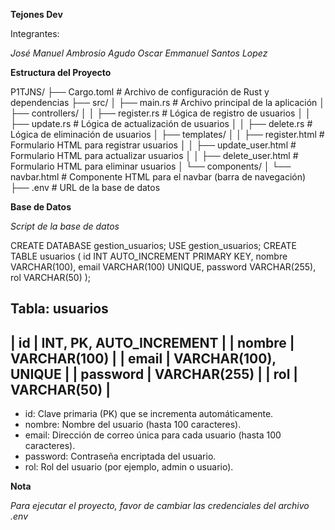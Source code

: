 **Tejones Dev**

Integrantes:

_José Manuel Ambrosio Agudo_
_Oscar Emmanuel Santos Lopez_

**Estructura del Proyecto**

P1TJNS/
├── Cargo.toml                # Archivo de configuración de Rust y dependencias
├── src/
│   ├── main.rs               # Archivo principal de la aplicación
│   ├── controllers/
│   │   ├── register.rs       # Lógica de registro de usuarios
│   │   ├── update.rs         # Lógica de actualización de usuarios
│   │   ├── delete.rs         # Lógica de eliminación de usuarios
│   ├── templates/
│   │   ├── register.html     # Formulario HTML para registrar usuarios
│   │   ├── update_user.html  # Formulario HTML para actualizar usuarios
│   │   ├── delete_user.html  # Formulario HTML para eliminar usuarios
│   └── components/
│       └── navbar.html       # Componente HTML para el navbar (barra de navegación)
├── .env                      # URL de la base de datos

**Base de Datos**

_Script de la base de datos_

CREATE DATABASE gestion_usuarios;
USE gestion_usuarios;
CREATE TABLE usuarios (
    id INT AUTO_INCREMENT PRIMARY KEY,
    nombre VARCHAR(100),
    email VARCHAR(100) UNIQUE,
    password VARCHAR(255),
    rol VARCHAR(50)
);

Tabla: usuarios
-----------------------------
| id        | INT, PK, AUTO_INCREMENT |
| nombre    | VARCHAR(100)             |
| email     | VARCHAR(100), UNIQUE     |
| password  | VARCHAR(255)             |
| rol       | VARCHAR(50)              |
-----------------------------

- id: Clave primaria (PK) que se incrementa automáticamente.
- nombre: Nombre del usuario (hasta 100 caracteres).
- email: Dirección de correo única para cada usuario (hasta 100 caracteres).
- password: Contraseña encriptada del usuario.
- rol: Rol del usuario (por ejemplo, admin o usuario).

**Nota**

_Para ejecutar el proyecto, favor de cambiar las credenciales del archivo .env_